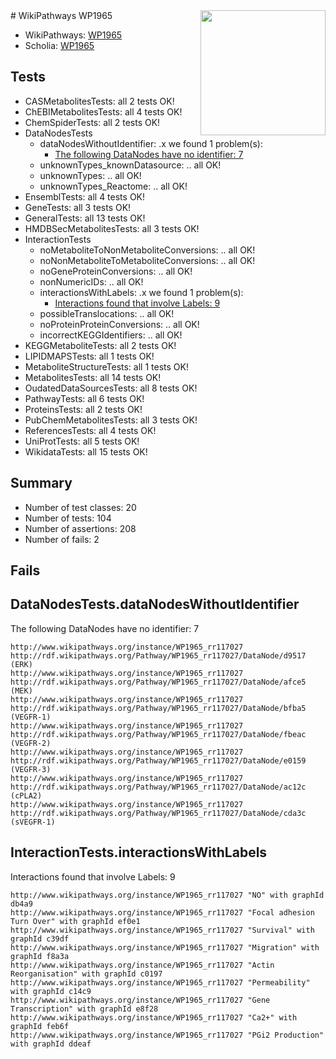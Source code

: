 <img style="float: right; width: 200px" src="https://upload.wikimedia.org/wikipedia/commons/thumb/8/83/Wplogo_with_text_500.png/640px-Wplogo_with_text_500.png" />
# WikiPathways WP1965

* WikiPathways: [WP1965](https://wikipathways.org/pathways/WP1965)
* Scholia: [WP1965](https://scholia.toolforge.org/wikipathways/WP1965)
## Tests
* CASMetabolitesTests: all 2 tests OK!
* ChEBIMetabolitesTests: all 4 tests OK!
* ChemSpiderTests: all 2 tests OK!
* DataNodesTests
    * dataNodesWithoutIdentifier: .x we found 1 problem(s):
        * [The following DataNodes have no identifier: 7](#d2d32fa6)
    * unknownTypes_knownDatasource: .. all OK!
    * unknownTypes: .. all OK!
    * unknownTypes_Reactome: .. all OK!
* EnsemblTests: all 4 tests OK!
* GeneTests: all 3 tests OK!
* GeneralTests: all 13 tests OK!
* HMDBSecMetabolitesTests: all 3 tests OK!
* InteractionTests
    * noMetaboliteToNonMetaboliteConversions: .. all OK!
    * noNonMetaboliteToMetaboliteConversions: .. all OK!
    * noGeneProteinConversions: .. all OK!
    * nonNumericIDs: .. all OK!
    * interactionsWithLabels: .x we found 1 problem(s):
        * [Interactions found that involve Labels: 9](#630d2680)
    * possibleTranslocations: .. all OK!
    * noProteinProteinConversions: .. all OK!
    * incorrectKEGGIdentifiers: .. all OK!
* KEGGMetaboliteTests: all 2 tests OK!
* LIPIDMAPSTests: all 1 tests OK!
* MetaboliteStructureTests: all 1 tests OK!
* MetabolitesTests: all 14 tests OK!
* OudatedDataSourcesTests: all 8 tests OK!
* PathwayTests: all 6 tests OK!
* ProteinsTests: all 2 tests OK!
* PubChemMetabolitesTests: all 3 tests OK!
* ReferencesTests: all 4 tests OK!
* UniProtTests: all 5 tests OK!
* WikidataTests: all 15 tests OK!


## Summary

* Number of test classes: 20
* Number of tests: 104
* Number of assertions: 208
* Number of fails: 2

## Fails

<a name="d2d32fa6" />

## DataNodesTests.dataNodesWithoutIdentifier

The following DataNodes have no identifier: 7
```
http://www.wikipathways.org/instance/WP1965_rr117027 http://rdf.wikipathways.org/Pathway/WP1965_rr117027/DataNode/d9517 (ERK)
http://www.wikipathways.org/instance/WP1965_rr117027 http://rdf.wikipathways.org/Pathway/WP1965_rr117027/DataNode/afce5 (MEK)
http://www.wikipathways.org/instance/WP1965_rr117027 http://rdf.wikipathways.org/Pathway/WP1965_rr117027/DataNode/bfba5 (VEGFR-1)
http://www.wikipathways.org/instance/WP1965_rr117027 http://rdf.wikipathways.org/Pathway/WP1965_rr117027/DataNode/fbeac (VEGFR-2)
http://www.wikipathways.org/instance/WP1965_rr117027 http://rdf.wikipathways.org/Pathway/WP1965_rr117027/DataNode/e0159 (VEGFR-3)
http://www.wikipathways.org/instance/WP1965_rr117027 http://rdf.wikipathways.org/Pathway/WP1965_rr117027/DataNode/ac12c (cPLA2)
http://www.wikipathways.org/instance/WP1965_rr117027 http://rdf.wikipathways.org/Pathway/WP1965_rr117027/DataNode/cda3c (sVEGFR-1)
```

<a name="630d2680" />

## InteractionTests.interactionsWithLabels

Interactions found that involve Labels: 9
```
http://www.wikipathways.org/instance/WP1965_rr117027 "NO" with graphId db4a9
http://www.wikipathways.org/instance/WP1965_rr117027 "Focal adhesion Turn Over" with graphId ef0e1
http://www.wikipathways.org/instance/WP1965_rr117027 "Survival" with graphId c39df
http://www.wikipathways.org/instance/WP1965_rr117027 "Migration" with graphId f8a3a
http://www.wikipathways.org/instance/WP1965_rr117027 "Actin Reorganisation" with graphId c0197
http://www.wikipathways.org/instance/WP1965_rr117027 "Permeability" with graphId c14c9
http://www.wikipathways.org/instance/WP1965_rr117027 "Gene Transcription" with graphId e8f28
http://www.wikipathways.org/instance/WP1965_rr117027 "Ca2+" with graphId feb6f
http://www.wikipathways.org/instance/WP1965_rr117027 "PGi2 Production" with graphId ddeaf
```


